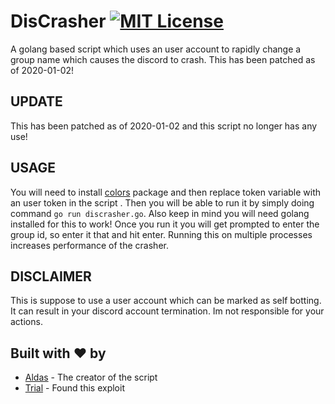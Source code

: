 # DisCrasher [![MIT License](https://img.shields.io/badge/LICENSE-MIT-brightgreen?style=for-the-badge)](https://github.com/AXDZ/LOOKIP/blob/master/LICENSE)
A golang based script which uses an user account to rapidly change a group name which causes the discord to crash. This has been patched as of 2020-01-02!

## UPDATE
This has been patched as of 2020-01-02 and this script no longer has any use!

## USAGE
You will need to install [colors](https://github.com/fatih/color) package and then replace token variable with an user token in the script
. Then you will be able to run it by simply doing command ```go run discrasher.go```. Also keep in mind you will need golang installed for this to work! Once you run it you will get prompted to enter the group id, so enter it that and hit enter. Running this on multiple processes increases performance of the crasher.

## DISCLAIMER
This is suppose to use a user account which can be marked as self botting. It can result in your discord account termination. Im not responsible for your actions.

## Built with ❤️ by

* [Aldas](https://github.com/AXDZ) - The creator of the script
* [Trial](https://github.com/Giggl3z) - Found this exploit
